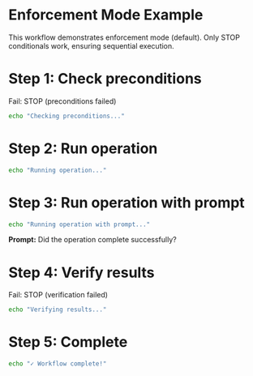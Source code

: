 # Enforcement Mode Example

This workflow demonstrates enforcement mode (default). Only STOP conditionals work, ensuring sequential execution.

# Step 1: Check preconditions

Fail: STOP (preconditions failed)

```bash
echo "Checking preconditions..."
```

# Step 2: Run operation

```bash
echo "Running operation..."
```

# Step 3: Run operation with prompt

```bash
echo "Running operation with prompt..."
```

**Prompt:** Did the operation complete successfully?

# Step 4: Verify results

Fail: STOP (verification failed)

```bash
echo "Verifying results..."
```

# Step 5: Complete

```bash
echo "✓ Workflow complete!"
```

